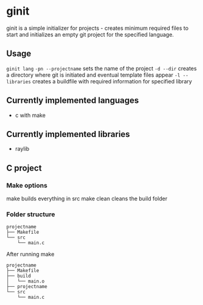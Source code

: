 # ginit
ginit is a simple initializer for projects - creates minimum required files to start and initializes an empty git project for the specified language.

## Usage
`ginit lang`
`-pn --projectname` sets the name of the project
`-d --dir` creates a directory where git is initiated and eventual template files appear
`-l --libraries` creates a buildfile with required information for specified library

## Currently implemented languages
* c with make

## Currently implemented libraries
* raylib

## C project
### Make options

make builds everything in src
make clean cleans the build folder

### Folder structure
```
projectname
├── Makefile
└── src
    └── main.c
```
After running make
```
projectname
├── Makefile
├── build
│   └── main.o
├── projectname
└── src
    └── main.c
```

